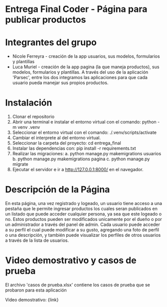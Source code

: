 # Entrega Final Coder - Página para publicar productos

# Integrantes del grupo 

- Nicole Ferreyra - creación de la app usuarios, sus modelos, formularios y plantillas
- Luca Muriel - creación de la app pagina (la que maneja productos), sus modelos, formularios y plantillas.
A través del uso de la aplicación 'Parsec', entre los dos integramos las aplicaciones para que cada usuario pueda manejar sus propios productos.

# Instalación

1. Clonar el repositorio 
2. Abrir una terminal e instalar el entorno virtual con el comando: python -m venv .venv
3. Seleccionar el entorno virtual con el comando: ./.venv/scripts/activate
4. Cambiar el interprete al del entorno virtual.
5. Seleccionar la carpeta del proyecto: cd entrega_final
6. Instalar las dependencias con: pip install -r requirements.txt
7. Realizar las migraciones: 
a. python manage.py makemigrations usuarios
b. python manage.py makemigrations pagina
c. python manage.py migrate
8. Ejecutar el servidor e ir a http://127.0.0.1:8000/ en el navegador.

# Descripción de la Página

En esta página, una vez registrado y logeado, un usuario tiene acceso a una pestaña que le permite ingresar productos los cuales seran publicados en un listado que puede acceder cualquier persona, ya sea que este logeado o no.
Estos productos pueden ser modificados unicamente por el dueño o por un administrador a través del panel de admin.
Cada usuario puede acceder a su perfil el cual puede modificar a su gusto, agregando una foto de perfil o una descripción, y también puede visualizar los perfiles de otros usuarios a través de la lista de usuarios.

# Video demostrativo y casos de prueba
El archivo 'casos de prueba.xlsx' contiene los casos de prueba que se probaron para esta aplicación

Video demostrativo: {link}